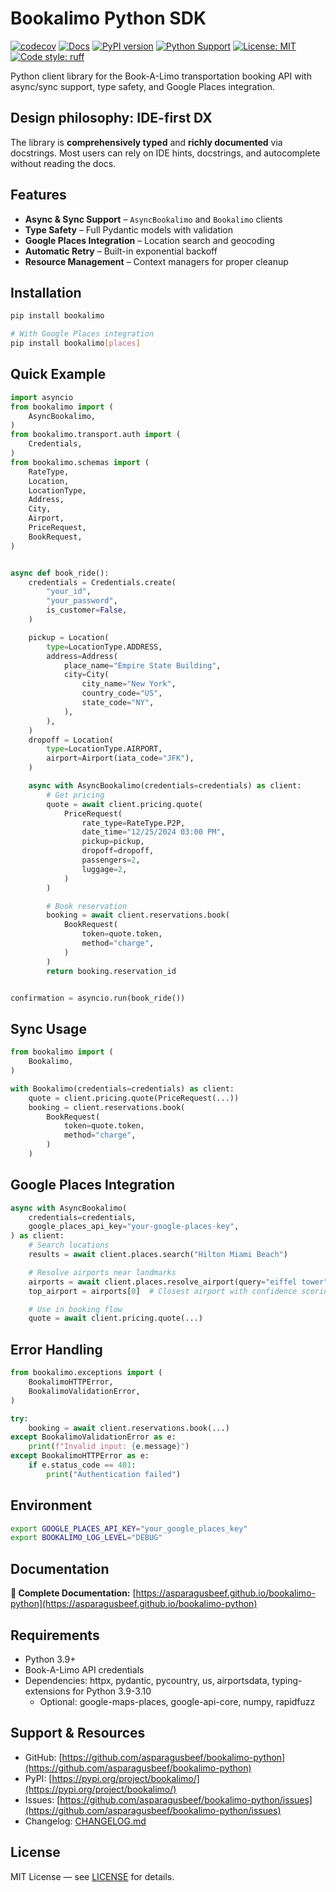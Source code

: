 # Bookalimo Python SDK

[![codecov](https://codecov.io/gh/asparagusbeef/bookalimo-python/branch/main/graph/badge.svg?token=H588J8Q1M8)](https://codecov.io/gh/asparagusbeef/bookalimo-python)
[![Docs](https://img.shields.io/github/deployments/asparagusbeef/bookalimo-python/github-pages?label=docs&logo=github)](https://asparagusbeef.github.io/bookalimo-python)
[![PyPI version](https://badge.fury.io/py/bookalimo.svg)](https://badge.fury.io/py/bookalimo)
[![Python Support](https://img.shields.io/pypi/pyversions/bookalimo.svg)](https://pypi.org/project/bookalimo/)
[![License: MIT](https://img.shields.io/badge/License-MIT-yellow.svg)](https://opensource.org/licenses/MIT)
[![Code style: ruff](https://img.shields.io/endpoint?url=https://raw.githubusercontent.com/astral-sh/ruff/main/assets/badge/v2.json)](https://github.com/astral-sh/ruff)

Python client library for the Book-A-Limo transportation booking API with async/sync support, type safety, and Google Places integration.

## Design philosophy: IDE-first DX

The library is **comprehensively typed** and **richly documented** via docstrings. Most users can rely on IDE hints, docstrings, and autocomplete without reading the docs.

## Features

- **Async & Sync Support** – `AsyncBookalimo` and `Bookalimo` clients
- **Type Safety** – Full Pydantic models with validation
- **Google Places Integration** – Location search and geocoding
- **Automatic Retry** – Built-in exponential backoff
- **Resource Management** – Context managers for proper cleanup

## Installation

```bash
pip install bookalimo

# With Google Places integration
pip install bookalimo[places]
```

## Quick Example

```python
import asyncio
from bookalimo import (
    AsyncBookalimo,
)
from bookalimo.transport.auth import (
    Credentials,
)
from bookalimo.schemas import (
    RateType,
    Location,
    LocationType,
    Address,
    City,
    Airport,
    PriceRequest,
    BookRequest,
)


async def book_ride():
    credentials = Credentials.create(
        "your_id",
        "your_password",
        is_customer=False,
    )

    pickup = Location(
        type=LocationType.ADDRESS,
        address=Address(
            place_name="Empire State Building",
            city=City(
                city_name="New York",
                country_code="US",
                state_code="NY",
            ),
        ),
    )
    dropoff = Location(
        type=LocationType.AIRPORT,
        airport=Airport(iata_code="JFK"),
    )

    async with AsyncBookalimo(credentials=credentials) as client:
        # Get pricing
        quote = await client.pricing.quote(
            PriceRequest(
                rate_type=RateType.P2P,
                date_time="12/25/2024 03:00 PM",
                pickup=pickup,
                dropoff=dropoff,
                passengers=2,
                luggage=2,
            )
        )

        # Book reservation
        booking = await client.reservations.book(
            BookRequest(
                token=quote.token,
                method="charge",
            )
        )
        return booking.reservation_id


confirmation = asyncio.run(book_ride())
```

## Sync Usage

```python
from bookalimo import (
    Bookalimo,
)

with Bookalimo(credentials=credentials) as client:
    quote = client.pricing.quote(PriceRequest(...))
    booking = client.reservations.book(
        BookRequest(
            token=quote.token,
            method="charge",
        )
    )
```

## Google Places Integration

```python
async with AsyncBookalimo(
    credentials=credentials,
    google_places_api_key="your-google-places-key",
) as client:
    # Search locations
    results = await client.places.search("Hilton Miami Beach")

    # Resolve airports near landmarks
    airports = await client.places.resolve_airport(query="eiffel tower")
    top_airport = airports[0]  # Closest airport with confidence scoring

    # Use in booking flow
    quote = await client.pricing.quote(...)
```

## Error Handling

```python
from bookalimo.exceptions import (
    BookalimoHTTPError,
    BookalimoValidationError,
)

try:
    booking = await client.reservations.book(...)
except BookalimoValidationError as e:
    print(f"Invalid input: {e.message}")
except BookalimoHTTPError as e:
    if e.status_code == 401:
        print("Authentication failed")
```

## Environment

```bash
export GOOGLE_PLACES_API_KEY="your_google_places_key"
export BOOKALIMO_LOG_LEVEL="DEBUG"
```

## Documentation

**📖 Complete Documentation:** [https://asparagusbeef.github.io/bookalimo-python](https://asparagusbeef.github.io/bookalimo-python)

## Requirements

* Python 3.9+
* Book-A-Limo API credentials
* Dependencies: httpx, pydantic, pycountry, us, airportsdata, typing-extensions for Python 3.9-3.10
  - Optional: google-maps-places, google-api-core, numpy, rapidfuzz

## Support & Resources

* GitHub: [https://github.com/asparagusbeef/bookalimo-python](https://github.com/asparagusbeef/bookalimo-python)
* PyPI: [https://pypi.org/project/bookalimo/](https://pypi.org/project/bookalimo/)
* Issues: [https://github.com/asparagusbeef/bookalimo-python/issues](https://github.com/asparagusbeef/bookalimo-python/issues)
* Changelog: [CHANGELOG.md](./CHANGELOG.md)

## License

MIT License — see [LICENSE](LICENSE) for details.
